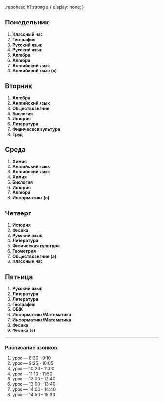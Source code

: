 .repohead h1 strong a {
         display: none;
     }

## Понедельник
1. **Классный час**  
2. **География**  
3. **Русский язык**  
4. **Русский язык**  
5. **Алгебра**  
6. **Алгебра**  
7. **Английский язык**  
8. **Английский язык (э)**

## Вторник
1. **Алгебра**  
2. **Английский язык**  
3. **Обществознание**  
4. **Биология**
5. **История**  
6. **Литература**  
7. **Фидическся культура**  
8. **Труд**

## Среда
1. **Химия**  
2. **Английский язык**
3. **Английский язык**  
4. **Химия**  
5. **Биология**  
6. **История**  
7. **Алгебра**
8. **Информатика (э)**

## Четверг
1. **История**  
2. **Физика**  
3. **Русский язык**  
4. **Литература**
5. **Физическая культура**  
6. **Геометрия**  
7. **Обществознание (э)**  
8. **Классный час**

## Пятница
1. **Русский язык**
2. **Литература**  
3. **Литература**  
4. **География**  
5. **ОБЖ**
6. **Информатика/Математика**  
7. **Информатика/Математика**  
8. **Физика**
9. **Физика (э)**

---

### Расписание звонков:
1. урок — 8:30 - 9:10  
2. урок — 9:25 - 10:05  
3. урок — 10:20 - 11:00  
4. урок — 11:10 - 11:50  
5. урок — 12:00 - 12:40  
6. урок — 13:00 - 13:40  
7. урок — 14:00 - 14:40  
8. урок — 14:50 - 15:30
